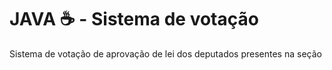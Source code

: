 # JAVA ☕ - Sistema de votação

Sistema de votação de aprovação de lei dos deputados presentes na seção
